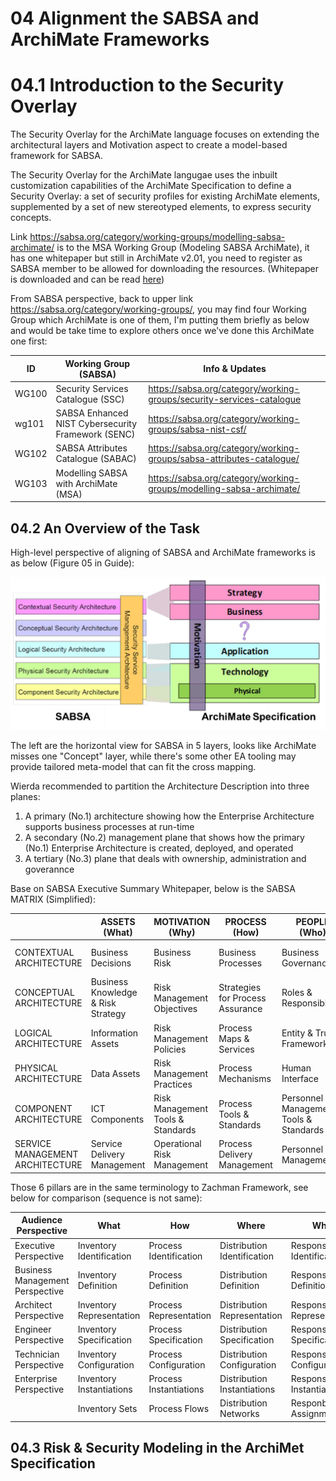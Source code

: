 # 04 Alignment the SABSA and ArchiMate Frameworks

# 04.1 Introduction to the Security Overlay

The Security Overlay for the ArchiMate language focuses on extending the architectural layers and Motivation aspect to create a model-based framework for SABSA.

The Security Overlay for the ArchiMate langugae uses the inbuilt customization capabilities of the ArchiMate Specification to define a Security Overlay: a set of security profiles for existing ArchiMate elements, supplemented by a set of new stereotyped elements, to express security concepts.

Link https://sabsa.org/category/working-groups/modelling-sabsa-archimate/ is to the MSA Working Group (Modeling SABSA ArchiMate), it has one whitepaper but still in ArchiMate v2.01, you need to register as SABSA member to be allowed for downloading the resources. (Whitepaper is downloaded and can be read [here](./T100-Modelling-SABSA-with-ArchiMate_v2.01.pdf))

From SABSA perspective, back to upper link https://sabsa.org/category/working-groups/, you may find four Working Group which ArchiMate is one of them, I'm putting them briefly as below and would be take time to explore others once we've done this ArchiMate one first:

| ID | Working Group (SABSA) | Info & Updates |
| --- | --- | --- |
| WG100 | Security Services Catalogue (SSC) | https://sabsa.org/category/working-groups/security-services-catalogue |
| wg101 | SABSA Enhanced NIST Cybersecurity Framework (SENC) | https://sabsa.org/category/working-groups/sabsa-nist-csf/ |
| WG102 | SABSA Attributes Catalogue (SABAC) | https://sabsa.org/category/working-groups/sabsa-attributes-catalogue/ |
| WG103 | Modelling SABSA with ArchiMate (MSA) | https://sabsa.org/category/working-groups/modelling-sabsa-archimate/ |

## 04.2 An Overview of the Task

High-level perspective of aligning of SABSA and ArchiMate frameworks is as below (Figure 05 in Guide):

![Figure05](./img/Figure05-align-SABSA-ArchiMate-framework.png)

The left are the horizontal view for SABSA in 5 layers, looks like ArchiMate misses one "Concept" layer, while there's some other EA tooling may provide tailored meta-model that can fit the cross mapping.

Wierda recommended to partition the Architecture Description into three planes:

1. A primary (No.1) architecture showing how the Enterprise Architecture supports business processes at run-time
2. A secondary (No.2) management plane that shows how the primary (No.1) Enterprise Architecture is created, deployed, and operated
3. A tertiary (No.3) plane that deals with ownership, administration and goverannce

Base on SABSA Executive Summary Whitepaper, below is the SABSA MATRIX (Simplified):

| | ASSETS (What) | MOTIVATION (Why) | PROCESS (How) | PEOPLE (Who) | LOCATION (Where) | TIME (When) |
| --- | --- | --- | --- | --- | --- | --- |
| CONTEXTUAL ARCHITECTURE | Business Decisions | Business Risk | Business Processes | Business Governance | Business Geography | Business Time Dependence |
| CONCEPTUAL ARCHITECTURE | Business Knowledge & Risk Strategy | Risk Management Objectives | Strategies for Process Assurance | Roles & Responsibilites | Domain Framework | Time Management Framework |
| LOGICAL ARCHITECTURE | Information Assets | Risk Management Policies | Process Maps & Services | Entity & Trust Framework | Domain Maps | Calendar & Timetable |
| PHYSICAL ARCHITECTURE | Data Assets | Risk Management Practices | Process Mechanisms | Human Interface | ICT Infrastructure | Processing Schedule |
| COMPONENT ARCHITECTURE | ICT Components | Risk Management Tools & Standards | Process Tools & Standards | Personnel Management Tools & Standards | Locators Tools & Standards | Step Timing & Sequencing Tools |
| SERVICE MANAGEMENT ARCHITECTURE | Service Delivery Management | Operational Risk Management | Process Delivery Management | Personnel Management | Management of Environment | Time & Performance Management |

Those 6 pillars are in the same terminology to Zachman Framework, see below for comparison (sequence is not same):

| Audience Perspective | What | How | Where | Who | When | Why | Model Names |
| --- | --- | --- | --- | --- | --- | --- | --- |
| Executive Perspective | Inventory Identification | Process Identification | Distribution Identification | Responsibility Identification | Timing Identification | Motivation Identification | Scope Contexts |
| Business Management Perspective | Inventory Definition | Process Definition | Distribution Definition | Responsibility Definition | Timing Definition | Motivation Definition | Business Concepts |
| Architect Perspective | Inventory Representation | Process Representation | Distribution Representation | Responsibility Representation | Timing Representation | Motivation Repreventation | System Logic |
| Engineer Perspective | Inventory Specification | Process Specification | Distribution Specification | Responsibility Specification | Timing Specification | Motivation Specification | Technology Physics |
| Technician Perspective | Inventory Configuration | Process Configuration | Distribution Configuration | Responsibility Configuration | Timing Configuration | Motivation Configuration | Tool Components |
| Enterprise Perspective | Inventory Instantiations | Process Instantiations | Distribution Instantiations | Responsibility Instantiations | Timing Instantiations | Motivation Instantiations | Operations Instances |
| | Inventory Sets | Process Flows | Distribution Networks | Responbility Assignments | Timing Cycles | Motivation Intentions | |

## 04.3 Risk & Security Modeling in the ArchiMet Specification

